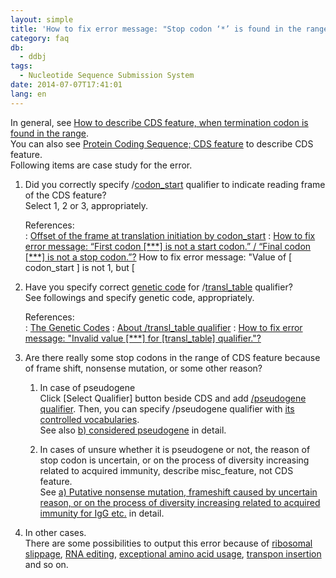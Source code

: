 ```yaml
---
layout: simple
title: 'How to fix error message: "Stop codon ‘*’ is found in the range."?'
category: faq
db:
  - ddbj
tags: 
  - Nucleotide Sequence Submission System
date: 2014-07-07T17:41:01
lang: en
---
```


In general, see [How to describe CDS feature, when termination codon is
found in the range](/ddbj/cds-e.html#stop).  
You can also see [Protein Coding Sequence; CDS
feature](/ddbj/cds-e.html) to describe CDS feature.  
Following items are case study for the error.

1. Did you correctly specify
/[codon\_start](/ddbj/qualifiers-e.html#codon_start) qualifier to
indicate reading frame of the CDS feature?  
Select 1, 2 or 3, appropriately.

    References:  
    : [Offset of the frame at translation initiation by
    codon\_start](/ddbj/cds-e.html#frame)
    : [How to fix error message: “First codon \[\*\*\*\] is not a start
    codon.” / “Final codon \[\*\*\*\] is not a stop
    codon.”?](/faq/en/how-to-fix-error-msg-first-codon-e.html)
    How to fix error message: "Value of \[ codon\_start \] is not 1, but
    \[

1. Have you specify correct [genetic code](/ddbj/geneticcode-e.html)
for /[transl\_table](/ddbj/qualifiers-e.html#transl_table) qualifier?  
See followings and specify genetic code, appropriately.

    References:  
    : [The Genetic Codes](/ddbj/geneticcode-e.html)
    : [About /transl\_table
    qualifier](/ddbj/qualifiers-e.html#transl_table)
    : [How to fix error message: "Invalid value \[\*\*\*\] for
    \[transl\_table\]
    qualifier."?](/faq/en/how-to-fix-error-msg-transl-table-e.html)

1. Are there really some stop codons in the range of CDS feature
because of frame shift, nonsense mutation, or some other reason?  

    1. In case of pseudogene  
Click \[Select Qualifier\] button beside CDS and add [/pseudogene
qualifier](/ddbj/qualifiers-e.html#pseudogene). Then, you can specify
/pseudogene qualifier with [its controlled
vocabularies](/ddbj/qualifiers-e.html#pseudogene).  
See also [b) considered pseudogene](/ddbj/cds-e.html#stop_b) in detail.

    1. In cases of unsure whether it is pseudogene or not, the reason
of stop codon is uncertain, or on the process of diversity increasing
related to acquired immunity, describe misc_feature, not CDS feature.  
See [a) Putative nonsense mutation, frameshift caused by uncertain
reason, or on the process of diversity increasing related to acquired
immunity for IgG etc.](/ddbj/cds-e.html#stop_a) in detail.

1. In other cases.    
There are some possibilities to output this error
because of [ribosomal slippage](/ddbj/cds-e.html#stop_d), [RNA
editing](/ddbj/cds-e.html#stop_e), [exceptional amino acid
usage](/ddbj/cds-e.html#stop_f), [transpon
insertion](/ddbj/cds-e.html#stop_g) and so on.

